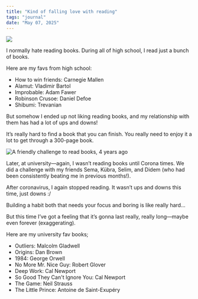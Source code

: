 ```yaml
---
title: "Kind of falling love with reading"
tags: "journal"
date: "May 07, 2025"
---
```


![](/images/old-book.jpg)

I normally hate reading books. During all of high school, I read just a bunch of books.

Here are my favs from high school:
- How to win friends: Carnegie Mallen
- Alamut: Vladimir Bartol
- Improbable: Adam Fawer
- Robinson Crusoe: Daniel Defoe
- Shibumi: Trevanian

But somehow I ended up not liking reading books, and my relationship with them has had a lot of ups and downs!

It’s really hard to find a book that you can finish. You really need to enjoy it a lot to get through a 300-page book.


![A friendly challenge to read books, 4 years ago](/images/book-challenge.jpeg)

Later, at university—again, I wasn’t reading books until Corona times. We did a challenge with my friends Sema, Kübra, Selim, and Didem (who had been consistently beating me in previous months!).

After coronavirus, I again stopped reading. It wasn’t ups and downs this time, just downs :/


Building a habit both that needs your focus and boring is like really hard...

But this time I’ve got a feeling that it’s gonna last really, really long—maybe even forever (exaggerating).

Here are my university fav books;
- Outliers: Malcolm Gladwell
- Origins: Dan Brown
- 1984: George Orwell
- No More Mr. Nice Guy: Robert Glover
- Deep Work: Cal Newport
- So Good They Can't Ignore You: Cal Newport
- The Game: Neil Strauss
- The Little Prince: Antoine de Saint-Exupéry